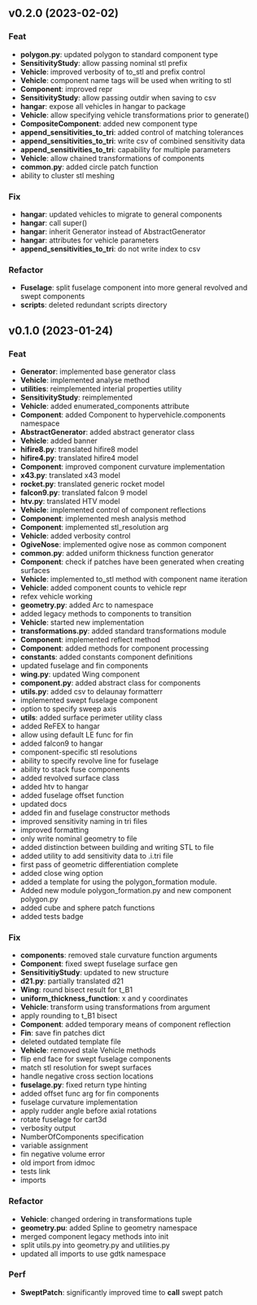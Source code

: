 ## v0.2.0 (2023-02-02)

### Feat

- **polygon.py**: updated polygon to standard component type
- **SensitivityStudy**: allow passing nominal stl prefix
- **Vehicle**: improved verbosity of to_stl and prefix control
- **Vehicle**: component name tags will be used when writing to stl
- **Component**: improved repr
- **SensitivityStudy**: allow passing outdir when saving to csv
- **hangar**: expose all vehicles in hangar to package
- **Vehicle**: allow specifying vehicle transformations prior to generate()
- **CompositeComponent**: added new component type
- **append_sensitivities_to_tri**: added control of matching tolerances
- **append_sensitivities_to_tri**: write csv of combined sensitivity data
- **append_sensitivities_to_tri**: capability for multiple parameters
- **Vehicle**: allow chained transformations of components
- **common.py**: added circle patch function
- ability to cluster stl meshing

### Fix

- **hangar**: updated vehicles to migrate to general components
- **hangar**: call super()
- **hangar**: inherit Generator instead of AbstractGenerator
- **hangar**: attributes for vehicle parameters
- **append_sensitivities_to_tri**: do not write index to csv

### Refactor

- **Fuselage**: split fuselage component into more general revolved and swept components
- **scripts**: deleted redundant scripts directory

## v0.1.0 (2023-01-24)

### Feat

- **Generator**: implemented base generator class
- **Vehicle**: implemented analyse method
- **utilities**: reimplemented interial properties utility
- **SensitivityStudy**: reimplemented
- **Vehicle**: added enumerated_components attribute
- **Component**: added Component to hypervehicle.components namespace
- **AbstractGenerator**: added abstract generator class
- **Vehicle**: added banner
- **hifire8.py**: translated hifire8 model
- **hifire4.py**: translated hifire4 model
- **Component**: improved component curvature implementation
- **x43.py**: translated x43 model
- **rocket.py**: translated generic rocket model
- **falcon9.py**: translated falcon 9 model
- **htv.py**: translated HTV model
- **Vehicle**: implemented control of component reflections
- **Component**: implemented mesh analysis method
- **Component**: implemented stl_resolution arg
- **Vehicle**: added verbosity control
- **OgiveNose**: implemented ogive nose as common component
- **common.py**: added uniform thickness function generator
- **Component**: check if patches have been generated when creating surfaces
- **Vehicle**: implemented to_stl method with component name iteration
- **Vehicle**: added component counts to vehicle repr
- refex vehicle working
- **geometry.py**: added Arc to namespace
- added legacy methods to components to transition
- **Vehicle**: started new implementation
- **transformations.py**: added standard transformations module
- **Component**: implemented reflect method
- **Component**: added methods for component processing
- **constants**: added constants component definitions
- updated fuselage and fin components
- **wing.py**: updated Wing component
- **component.py**: added abstract class for components
- **utils.py**: added csv to delaunay formatterr
- implemented swept fuselage component
- option to specify sweep axis
- **utils**: added surface perimeter utility class
- added ReFEX to hangar
- allow using default LE func for fin
- added falcon9 to hangar
- component-specific stl resolutions
- ability to specify revolve line for fuselage
- ability to stack fuse components
- added revolved surface class
- added htv to hangar
- added fuselage offset function
- updated docs
- added fin and fuselage constructor methods
- improved sensitivity naming in tri files
- improved formatting
- only write nominal geometry to file
- added distinction between building and writing STL to file
- added utility to add sensitivity data to .i.tri file
- first pass of geometric differentiation complete
- added close wing option
- added a template for using the polygon_formation module.
- Added new module polygon_formation.py and new component polygon.py
- added cube and sphere patch functions
- added tests badge

### Fix

- **components**: removed stale curvature function arguments
- **Component**: fixed swept fuselage surface gen
- **SensitivitiyStudy**: updated to new structure
- **d21.py**: partially translated d21
- **Wing**: round bisect result for t_B1
- **uniform_thickness_function**: x and y coordinates
- **Vehicle**: transform using transformations from argument
- apply rounding to t_B1 bisect
- **Component**: added temporary means of component reflection
- **Fin**: save fin patches dict
- deleted outdated template file
- **Vehicle**: removed stale Vehicle methods
- flip end face for swept fuselage components
- match stl resolution for swept surfaces
- handle negative cross section locations
- **fuselage.py**: fixed return type hinting
- added offset func arg for fin components
- fuselage curvature implementation
- apply rudder angle before axial rotations
- rotate fuselage for cart3d
- verbosity output
- NumberOfComponents specification
- variable assignment
- fin negative volume error
- old import from idmoc
- tests link
- imports

### Refactor

- **Vehicle**: changed ordering in transformations tuple
- **geometry.pu**: added Spline to geometry namespace
- merged component legacy methods into init
- split utils.py into geometry.py and utilities.py
- updated all imports to use gdtk namespace

### Perf

- **SweptPatch**: significantly improved time to __call__ swept patch
